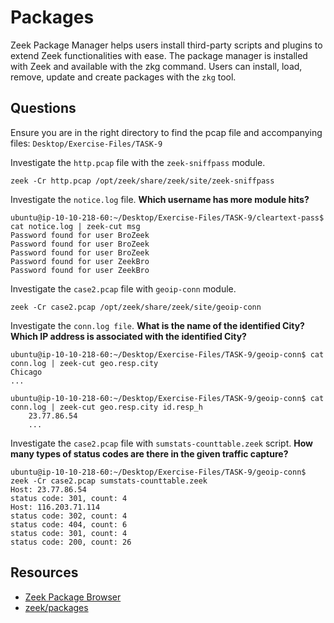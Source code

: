 # Packages

Zeek Package Manager helps users install third-party scripts and plugins to extend Zeek functionalities with ease. 
The package manager is installed with Zeek and available with the zkg command. Users can install, load, remove, 
update and create packages with the `zkg` tool.

## Questions

Ensure you are in the right directory to find the pcap file and accompanying files: `Desktop/Exercise-Files/TASK-9`

Investigate the `http.pcap` file with the `zeek-sniffpass` module. 

    zeek -Cr http.pcap /opt/zeek/share/zeek/site/zeek-sniffpass

Investigate the `notice.log` file. **Which username has more module hits?**

```text
ubuntu@ip-10-10-218-60:~/Desktop/Exercise-Files/TASK-9/cleartext-pass$ cat notice.log | zeek-cut msg
Password found for user BroZeek
Password found for user BroZeek
Password found for user BroZeek
Password found for user ZeekBro
Password found for user ZeekBro
```

Investigate the `case2.pcap` file with `geoip-conn` module.  

    zeek -Cr case2.pcap /opt/zeek/share/zeek/site/geoip-conn

Investigate the `conn.log file`. **What is the name of the identified City?** **Which IP address is associated with the identified City?**

```text
ubuntu@ip-10-10-218-60:~/Desktop/Exercise-Files/TASK-9/geoip-conn$ cat conn.log | zeek-cut geo.resp.city
Chicago
...
```

```text
ubuntu@ip-10-10-218-60:~/Desktop/Exercise-Files/TASK-9/geoip-conn$ cat conn.log | zeek-cut geo.resp.city id.resp_h
	23.77.86.54
	...
```

Investigate the `case2.pcap` file with `sumstats-counttable.zeek` script.
**How many types of status codes are there in the given traffic capture?**

```text
ubuntu@ip-10-10-218-60:~/Desktop/Exercise-Files/TASK-9/geoip-conn$ zeek -Cr case2.pcap sumstats-counttable.zeek
Host: 23.77.86.54
status code: 301, count: 4
Host: 116.203.71.114
status code: 302, count: 4
status code: 404, count: 6
status code: 301, count: 4
status code: 200, count: 26
```

## Resources

* [Zeek Package Browser](https://packages.zeek.org/)
* [zeek/packages](https://github.com/zeek/packages)
